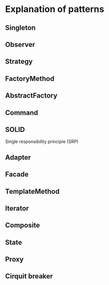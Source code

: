# Explanation of patterns
## Singleton
## Observer
## Strategy
## FactoryMethod
## AbstractFactory
## Command
## SOLID
Single responsibility principle (SRP)    
## Adapter
## Facade
## TemplateMethod
## Iterator
## Composite
## State
## Proxy
## Cirquit breaker
